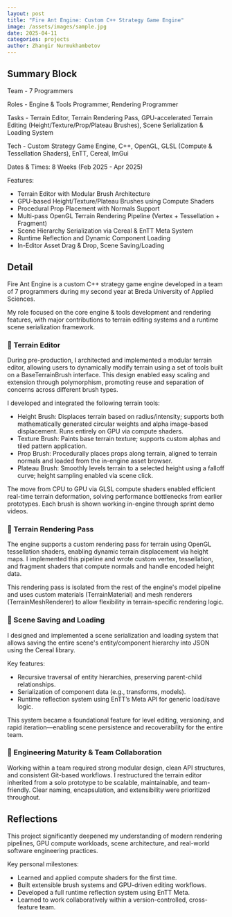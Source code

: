 ```yaml
---
layout: post
title: "Fire Ant Engine: Custom C++ Strategy Game Engine"
image: /assets/images/sample.jpg
date: 2025-04-11
categories: projects
author: Zhangir Nurmukhambetov
---
```


## Summary Block

Team - 7 Programmers

Roles - Engine & Tools Programmer, Rendering Programmer

Tasks - Terrain Editor, Terrain Rendering Pass, GPU-accelerated Terrain Editing (Height/Texture/Prop/Plateau Brushes), Scene Serialization & Loading System

Tech - Custom Strategy Game Engine, C++, OpenGL, GLSL (Compute & Tessellation Shaders), EnTT, Cereal, ImGui

Dates & Times: 
8 Weeks (Feb 2025 - Apr 2025)

Features:
- Terrain Editor with Modular Brush Architecture
- GPU-based Height/Texture/Plateau Brushes using Compute Shaders
- Procedural Prop Placement with Normals Support
- Multi-pass OpenGL Terrain Rendering Pipeline (Vertex + Tessellation + Fragment)
- Scene Hierarchy Serialization via Cereal & EnTT Meta System
- Runtime Reflection and Dynamic Component Loading
- In-Editor Asset Drag & Drop, Scene Saving/Loading

## Detail
Fire Ant Engine is a custom C++ strategy game engine developed in a team of 7 programmers during my second year at Breda University of Applied Sciences. 

My role focused on the core engine & tools development and rendering features, with major contributions to terrain editing systems and a runtime scene serialization framework.

### 🔧 Terrain Editor
During pre-production, I architected and implemented a modular terrain editor, allowing users to dynamically modify terrain using a set of tools built on a BaseTerrainBrush interface. This design enabled easy scaling and extension through polymorphism, promoting reuse and separation of concerns across different brush types.

I developed and integrated the following terrain tools:
- Height Brush: Displaces terrain based on radius/intensity; supports both mathematically generated circular weights and alpha image-based displacement. Runs entirely on GPU via compute shaders.
- Texture Brush: Paints base terrain texture; supports custom alphas and tiled pattern application.
- Prop Brush: Procedurally places props along terrain, aligned to terrain normals and loaded from the in-engine asset browser.
- Plateau Brush: Smoothly levels terrain to a selected height using a falloff curve; height sampling enabled via scene click.

The move from CPU to GPU via GLSL compute shaders enabled efficient real-time terrain deformation, solving performance bottlenecks from earlier prototypes. Each brush is shown working in-engine through sprint demo videos.

### 🌄 Terrain Rendering Pass
The engine supports a custom rendering pass for terrain using OpenGL tessellation shaders, enabling dynamic terrain displacement via height maps. I implemented this pipeline and wrote custom vertex, tessellation, and fragment shaders that compute normals and handle encoded height data.

This rendering pass is isolated from the rest of the engine's model pipeline and uses custom materials (TerrainMaterial) and mesh renderers (TerrainMeshRenderer) to allow flexibility in terrain-specific rendering logic.

### 💾 Scene Saving and Loading
I designed and implemented a scene serialization and loading system that allows saving the entire scene's entity/component hierarchy into JSON using the Cereal library. 

Key features:
- Recursive traversal of entity hierarchies, preserving parent-child relationships.
- Serialization of component data (e.g., transforms, models).
- Runtime reflection system using EnTT’s Meta API for generic load/save logic.

This system became a foundational feature for level editing, versioning, and rapid iteration—enabling scene persistence and recoverability for the entire team.

### 🧩 Engineering Maturity & Team Collaboration
Working within a team required strong modular design, clean API structures, and consistent Git-based workflows. I restructured the terrain editor inherited from a solo prototype to be scalable, maintainable, and team-friendly. Clear naming, encapsulation, and extensibility were prioritized throughout.

## Reflections
This project significantly deepened my understanding of modern rendering pipelines, GPU compute workloads, scene architecture, and real-world software engineering practices. 

Key personal milestones:
- Learned and applied compute shaders for the first time.
- Built extensible brush systems and GPU-driven editing workflows.
- Developed a full runtime reflection system using EnTT Meta.
- Learned to work collaboratively within a version-controlled, cross-feature team.

